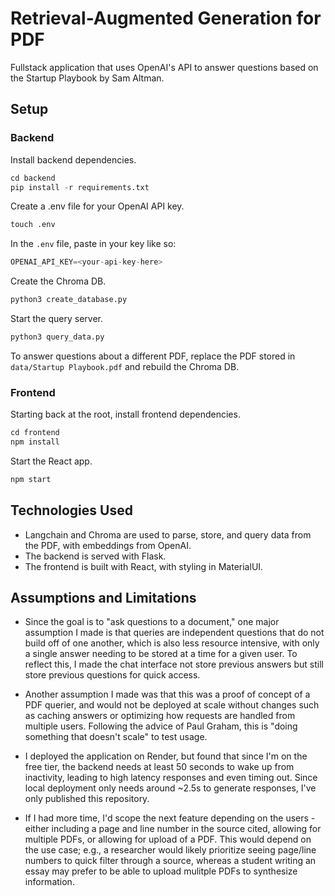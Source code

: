 # Retrieval-Augmented Generation for PDF

Fullstack application that uses OpenAI's API to answer questions based on the Startup Playbook by Sam Altman.


## Setup

### Backend

Install backend dependencies.

```python
cd backend
pip install -r requirements.txt
```

Create a .env file for your OpenAI API key.

```python
touch .env
```

In the `.env` file, paste in your key like so:
```python
OPENAI_API_KEY=<your-api-key-here>
```

Create the Chroma DB.

```python
python3 create_database.py
```

Start the query server.

```python
python3 query_data.py
```

To answer questions about a different PDF, replace the PDF stored in `data/Startup Playbook.pdf` and rebuild the Chroma DB.

### Frontend

Starting back at the root, install frontend dependencies.

```python
cd frontend
npm install
```

Start the React app.

```python
npm start
```


## Technologies Used

- Langchain and Chroma are used to parse, store, and query data from the PDF, with embeddings from OpenAI.
- The backend is served with Flask.
- The frontend is built with React, with styling in MaterialUI.

## Assumptions and Limitations

- Since the goal is to "ask questions to a document," one major assumption I made is that queries are independent questions that do not build off of one another, which is also less resource intensive, with only a single answer needing to be stored at a time for a given user. To reflect this, I made the chat interface not store previous answers but still store previous questions for quick access.

- Another assumption I made was that this was a proof of concept of a PDF querier, and would not be deployed at scale without changes such as caching answers or optimizing how requests are handled from multiple users. Following the advice of Paul Graham, this is "doing something that doesn't scale" to test usage.

- I deployed the application on Render, but found that since I'm on the free tier, the backend needs at least 50 seconds to wake up from inactivity, leading to high latency responses and even timing out. Since local deployment only needs around ~2.5s to generate responses, I've only published this repository.

- If I had more time, I'd scope the next feature depending on the users - either including a page and line number in the source cited, allowing for multiple PDFs, or allowing for upload of a PDF. This would depend on the use case; e.g., a researcher would likely prioritize seeing page/line numbers to quick filter through a source, whereas a student writing an essay may prefer to be able to upload mulitple PDFs to synthesize information.
